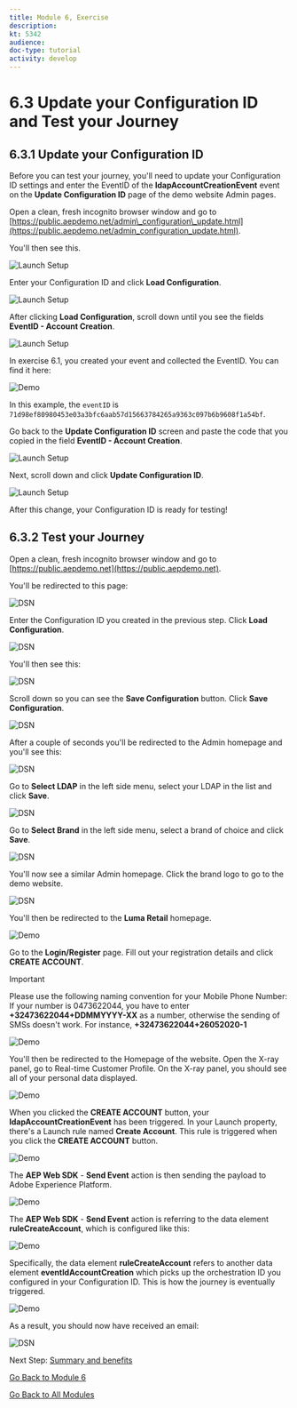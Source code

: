 ```yaml
---
title: Module 6, Exercise
description: 
kt: 5342
audience: 
doc-type: tutorial
activity: develop
---
```


# 6.3 Update your Configuration ID and Test your Journey

## 6.3.1 Update your Configuration ID

Before you can test your journey, you'll need to update your Configuration ID settings and enter the EventID of the **ldapAccountCreationEvent** event on the **Update Configuration ID** page of the demo website Admin pages.

Open a clean, fresh incognito browser window and go to [https://public.aepdemo.net/admin\_configuration\_update.html](https://public.aepdemo.net/admin_configuration_update.html).

You'll then see this. 

![Launch Setup](./images/cfgid1.png)

Enter your Configuration ID and click **Load Configuration**.

![Launch Setup](./images/cfgid2.png)

 After clicking **Load Configuration**, scroll down until you see the fields **EventID - Account Creation**.

![Launch Setup](./images/cfgid2a.png)

In exercise 6.1, you created your event and collected the EventID. You can find it here:

![Demo](./images/payloadeventID.png)

In this example, the `eventID` is `71d98ef80980453e03a3bfc6aab57d15663784265a9363c097b6b9608f1a54bf`.

Go back to the **Update Configuration ID** screen and paste the code that you copied in the field **EventID - Account Creation**.

![Launch Setup](./images/cfgid3.png)

Next, scroll down and click **Update Configuration ID**.

![Launch Setup](./images/cfgid5.png)

After this change, your Configuration ID is ready for testing!

## 6.3.2 Test your Journey

Open a clean, fresh incognito browser window and go to [https://public.aepdemo.net](https://public.aepdemo.net).

You'll be redirected to this page:

![DSN](./images/web1.png)

Enter the Configuration ID you created in the previous step. Click **Load Configuration**.

![DSN](./images/web2.png)

You'll then see this:

![DSN](./images/web3.png)

Scroll down so you can see the **Save Configuration** button. Click **Save Configuration**.

![DSN](./images/web4.png)

After a couple of seconds you'll be redirected to the Admin homepage and you'll see this:

![DSN](./images/cfg6a.png)

Go to **Select LDAP** in the left side menu, select your LDAP in the list and click **Save**.

![DSN](./images/web61.png)

Go to **Select Brand** in the left side menu, select a brand of choice and click **Save**.

![DSN](./images/web7.png)

You'll now see a similar Admin homepage. Click the brand logo to go to the demo website.

![DSN](./images/web8.png)

You'll then be redirected to the **Luma Retail** homepage.

![Demo](./images/lb_home.png)

Go to the **Login/Register** page. Fill out your registration details and click **CREATE ACCOUNT**.
  
>[!IMPORTANT]
>
> Please use the following naming convention for your Mobile Phone Number:
> If your number is 0473622044, you have to enter **+32473622044+DDMMYYYY-XX** as a number, otherwise the sending of SMSs doesn't work. For instance, **+32473622044+26052020-1**
  
![Demo](./images/lb_register.png)

You'll then be redirected to the Homepage of the website. Open the X-ray panel, go to Real-time Customer Profile. On the X-ray panel, you should see all of your personal data displayed.

![Demo](./images/lb_x_loggedin.png)

When you clicked the **CREATE ACCOUNT** button, your **ldapAccountCreationEvent** has been triggered. In your Launch property, there's a Launch rule named **Create Account**. This rule is triggered when you click the **CREATE ACCOUNT** button.

![Demo](./images/launchweb1.png)

The **AEP Web SDK** - **Send Event** action is then sending the payload to Adobe Experience Platform.

![Demo](./images/launchweb2.png)

The **AEP Web SDK** - **Send Event** action is referring to the data element **ruleCreateAccount**, which is configured like this:

![Demo](./images/launchweb3.png)

Specifically, the data element **ruleCreateAccount** refers to another data element **eventIdAccountCreation** which picks up the orchestration ID you configured in your Configuration ID. This is how the journey is eventually triggered.

![Demo](./images/launchweb4.png)

As a result, you should now have received an email:

![DSN](./images/web9.png)

Next Step: [Summary and benefits](./summary.md)

[Go Back to Module 6](./journey-orchestration-create-account.md)

[Go Back to All Modules](../../overview.md)
